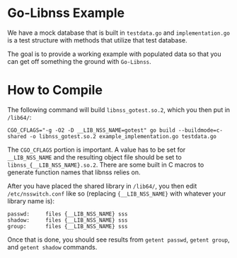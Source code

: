 # Go-Libnss Example
We have a mock database that is built in `testdata.go` and `implementation.go` is a test structure with methods that utilize that test database.

The goal is to provide a working example with populated data so that you can get off something the ground with `Go-Libnss`.

# How to Compile
The following command will build `libnss_gotest.so.2`, which you then put in `/lib64/`:

```
CGO_CFLAGS="-g -O2 -D __LIB_NSS_NAME=gotest" go build --buildmode=c-shared -o libnss_gotest.so.2 example_implementation.go testdata.go
```

The `CGO_CFLAGS` portion is important. A value has to be set for `__LIB_NSS_NAME` and the resulting object file should be set to `libnss_{__LIB_NSS_NAME}.so.2`. There are some built in C macros to generate function names that libnss relies on.

After you have placed the shared library in `/lib64/`, you then edit `/etc/nsswitch.conf` like so (replacing `{__LIB_NSS_NAME}` with whatever your library name is):

```
passwd:     files {__LIB_NSS_NAME} sss
shadow:     files {__LIB_NSS_NAME} sss
group:      files {__LIB_NSS_NAME} sss
```

Once that is done, you should see results from `getent passwd`, `getent group`, and `getent shadow` commands.
